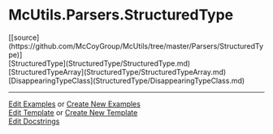 # <a id="McUtils.Parsers.StructuredType">McUtils.Parsers.StructuredType</a> 
<div class="docs-source-link" markdown="1">
[[source](https://github.com/McCoyGroup/McUtils/tree/master/Parsers/StructuredType)]
</div>
    


<div class="container alert alert-secondary bg-light">
  <div class="row">
   <div class="col" markdown="1">
[StructuredType](StructuredType/StructuredType.md)   
</div>
   <div class="col" markdown="1">
[StructuredTypeArray](StructuredType/StructuredTypeArray.md)   
</div>
   <div class="col" markdown="1">
[DisappearingTypeClass](StructuredType/DisappearingTypeClass.md)   
</div>
</div>
  <div class="row">
   <div class="col" markdown="1">
   
</div>
   <div class="col" markdown="1">
   
</div>
   <div class="col" markdown="1">
   
</div>
</div>
</div>







___

[Edit Examples](https://github.com/McCoyGroup/McUtils/edit/master/ci/examples/McUtils/Parsers/StructuredType.md) or 
[Create New Examples](https://github.com/McCoyGroup/McUtils/new/master/?filename=ci/examples/McUtils/Parsers/StructuredType.md) <br/>
[Edit Template](https://github.com/McCoyGroup/McUtils/edit/master/ci/docs/McUtils/Parsers/StructuredType.md) or 
[Create New Template](https://github.com/McCoyGroup/McUtils/new/master/?filename=ci/docs/templates/McUtils/Parsers/StructuredType.md) <br/>
[Edit Docstrings](https://github.com/McCoyGroup/McUtils/edit/master/Parsers/StructuredType/__init__.py?message=Update%20Docs)